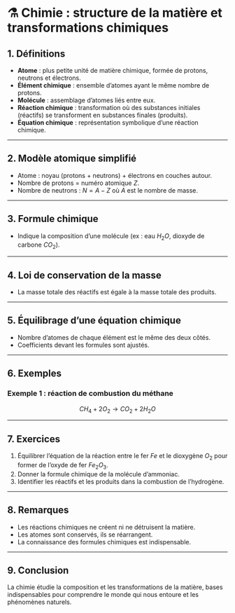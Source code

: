# ⚗️ Chimie : structure de la matière et transformations chimiques

## 1. Définitions

- **Atome** : plus petite unité de matière chimique, formée de protons, neutrons et électrons.
- **Élément chimique** : ensemble d’atomes ayant le même nombre de protons.
- **Molécule** : assemblage d’atomes liés entre eux.
- **Réaction chimique** : transformation où des substances initiales (réactifs) se transforment en substances finales (produits).
- **Équation chimique** : représentation symbolique d’une réaction chimique.

---

## 2. Modèle atomique simplifié

- Atome : noyau (protons + neutrons) + électrons en couches autour.
- Nombre de protons = numéro atomique $Z$.
- Nombre de neutrons : $N = A - Z$ où $A$ est le nombre de masse.

---

## 3. Formule chimique

- Indique la composition d’une molécule (ex : eau $H_2O$, dioxyde de carbone $CO_2$).

---

## 4. Loi de conservation de la masse

- La masse totale des réactifs est égale à la masse totale des produits.

---

## 5. Équilibrage d’une équation chimique

- Nombre d’atomes de chaque élément est le même des deux côtés.
- Coefficients devant les formules sont ajustés.

---

## 6. Exemples

### Exemple 1 : réaction de combustion du méthane

$$
CH_4 + 2O_2 \rightarrow CO_2 + 2H_2O
$$

---

## 7. Exercices

1. Équilibrer l’équation de la réaction entre le fer $Fe$ et le dioxygène $O_2$ pour former de l’oxyde de fer $Fe_2O_3$.
2. Donner la formule chimique de la molécule d’ammoniac.
3. Identifier les réactifs et les produits dans la combustion de l’hydrogène.

---

## 8. Remarques

- Les réactions chimiques ne créent ni ne détruisent la matière.
- Les atomes sont conservés, ils se réarrangent.
- La connaissance des formules chimiques est indispensable.

---

## 9. Conclusion

La chimie étudie la composition et les transformations de la matière, bases indispensables pour comprendre le monde qui nous entoure et les phénomènes naturels.
